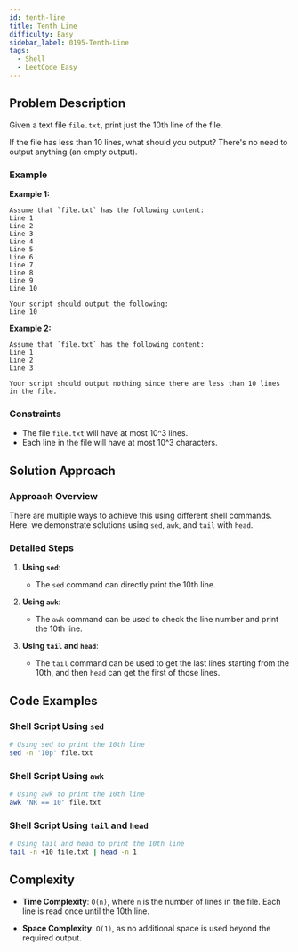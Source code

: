 ```yaml
---
id: tenth-line
title: Tenth Line
difficulty: Easy
sidebar_label: 0195-Tenth-Line
tags:
  - Shell
  - LeetCode Easy
---
```


## Problem Description
Given a text file `file.txt`, print just the 10th line of the file.

If the file has less than 10 lines, what should you output? There's no need to output anything (an empty output).

### Example
**Example 1:**
```plaintext
Assume that `file.txt` has the following content:
Line 1
Line 2
Line 3
Line 4
Line 5
Line 6
Line 7
Line 8
Line 9
Line 10

Your script should output the following:
Line 10
```

**Example 2:**
```plaintext
Assume that `file.txt` has the following content:
Line 1
Line 2
Line 3

Your script should output nothing since there are less than 10 lines in the file.
```

### Constraints
- The file `file.txt` will have at most 10^3 lines.
- Each line in the file will have at most 10^3 characters.

## Solution Approach

### Approach Overview
There are multiple ways to achieve this using different shell commands. Here, we demonstrate solutions using `sed`, `awk`, and `tail` with `head`.

### Detailed Steps

1. **Using `sed`**:
   - The `sed` command can directly print the 10th line.

2. **Using `awk`**:
   - The `awk` command can be used to check the line number and print the 10th line.

3. **Using `tail` and `head`**:
   - The `tail` command can be used to get the last lines starting from the 10th, and then `head` can get the first of those lines.

## Code Examples

### Shell Script Using `sed`
```sh
# Using sed to print the 10th line
sed -n '10p' file.txt
```

### Shell Script Using `awk`
```sh
# Using awk to print the 10th line
awk 'NR == 10' file.txt
```

### Shell Script Using `tail` and `head`
```sh
# Using tail and head to print the 10th line
tail -n +10 file.txt | head -n 1
```

## Complexity

- **Time Complexity**: `O(n)`, where `n` is the number of lines in the file. Each line is read once until the 10th line.
  
- **Space Complexity**: `O(1)`, as no additional space is used beyond the required output.
